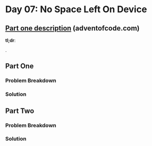 # Day 07: No Space Left On Device

## [Part one description](https://adventofcode.com/2022/day/7) (adventofcode.com)

**tl;dr**:

.


## Part One

### Problem Breakdown

### Solution



## Part Two

### Problem Breakdown

### Solution